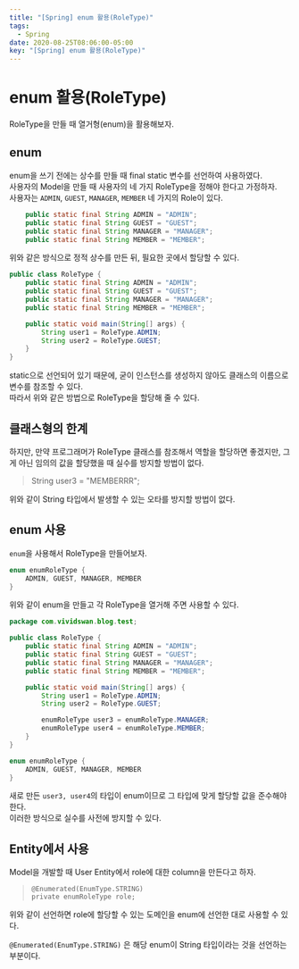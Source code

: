 ```yaml
---
title: "[Spring] enum 활용(RoleType)"
tags:
  - Spring
date: 2020-08-25T08:06:00-05:00
key: "[Spring] enum 활용(RoleType)"
---
```


# enum 활용(RoleType)

RoleType을 만들 때 열거형(enum)을 활용해보자.

<!--more-->

## enum

enum을 쓰기 전에는 상수를 만들 때 final static 변수를 선언하여 사용하였다.<br>
사용자의 Model을 만들 때 사용자의 네 가지 RoleType을 정해야 한다고 가정하자.<br>
사용자는 `ADMIN`, `GUEST`, `MANAGER`, `MEMBER` 네 가지의 Role이 있다.<br>

```java
	public static final String ADMIN = "ADMIN";
	public static final String GUEST = "GUEST";
	public static final String MANAGER = "MANAGER";
	public static final String MEMBER = "MEMBER";
```

위와 같은 방식으로 정적 상수를 만든 뒤, 필요한 곳에서 할당할 수 있다.<br>

```java
public class RoleType {
	public static final String ADMIN = "ADMIN";
	public static final String GUEST = "GUEST";
	public static final String MANAGER = "MANAGER";
	public static final String MEMBER = "MEMBER";

	public static void main(String[] args) {
		String user1 = RoleType.ADMIN;
		String user2 = RoleType.GUEST;
	}
}
```

static으로 선언되어 있기 때문에, 굳이 인스턴스를 생성하지 않아도 클래스의 이름으로 변수를 참조할 수 있다.<br>
따라서 위와 같은 방법으로 RoleType을 할당해 줄 수 있다.<br>

## 클래스형의 한계

하지만, 만약 프로그래머가 RoleType 클래스를 참조해서 역할을 할당하면 좋겠지만, 그게 아닌 임의의 값을 할당했을 때 실수를 방지할 방법이 없다.<br>

> String user3 = "MEMBERRR";

위와 같이 String 타입에서 발생할 수 있는 오타를 방지할 방법이 없다.<br>

## enum 사용

`enum`을 사용해서 RoleType을 만들어보자.<br>

```java
enum enumRoleType {
	ADMIN, GUEST, MANAGER, MEMBER
}
```

위와 같이 enum을 만들고 각 RoleType을 열거해 주면 사용할 수 있다.<br>

```java
package com.vividswan.blog.test;

public class RoleType {
	public static final String ADMIN = "ADMIN";
	public static final String GUEST = "GUEST";
	public static final String MANAGER = "MANAGER";
	public static final String MEMBER = "MEMBER";

	public static void main(String[] args) {
		String user1 = RoleType.ADMIN;
		String user2 = RoleType.GUEST;

		enumRoleType user3 = enumRoleType.MANAGER;
		enumRoleType user4 = enumRoleType.MEMBER;
	}
}

enum enumRoleType {
	ADMIN, GUEST, MANAGER, MEMBER
}
```

새로 만든 `user3, user4`의 타입이 enum이므로 그 타입에 맞게 할당할 값을 준수해야 한다.<br>
이러한 방식으로 실수를 사전에 방지할 수 있다.<br>

## Entity에서 사용

Model을 개발할 때 User Entity에서 role에 대한 column을 만든다고 하자.<br>

>     @Enumerated(EnumType.STRING)
>     private enumRoleType role;

위와 같이 선언하면 role에 할당할 수 있는 도메인을 enum에 선언한 대로 사용할 수 있다.<br>

`@Enumerated(EnumType.STRING)` 은 해당 enum이 String 타입이라는 것을 선언하는 부분이다.<br>
